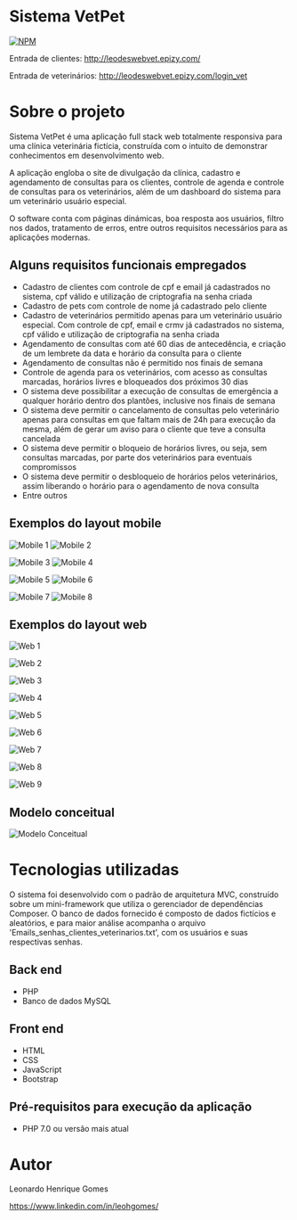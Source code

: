 # Sistema VetPet
[![NPM](https://img.shields.io/npm/l/react)](https://github.com/leogomes88/sistema_vetpet/blob/main/LICENSE) 

Entrada de clientes: http://leodeswebvet.epizy.com/

Entrada de veterinários: http://leodeswebvet.epizy.com/login_vet

# Sobre o projeto

  Sistema VetPet é uma aplicação full stack web totalmente responsiva para uma clínica veterinária fictícia, construída com o intuito de demonstrar conhecimentos em desenvolvimento web.
  
A aplicação engloba o site de divulgação da clínica, cadastro e agendamento de consultas para os clientes, controle de agenda e controle de consultas para os veterinários, além de um dashboard do sistema para um veterinário usuário especial.

O software conta com páginas dinámicas, boa resposta aos usuários, filtro nos dados, tratamento de erros, entre outros requisitos necessários para as aplicações modernas. 

## Alguns requisitos funcionais empregados

- Cadastro de clientes com controle de cpf e email já cadastrados no sistema, cpf válido e utilização de criptografia na senha criada
- Cadastro de pets com controle de nome já cadastrado pelo cliente
- Cadastro de veterinários permitido apenas para um veterinário usuário especial. Com controle de cpf, email e crmv já cadastrados no sistema, cpf válido e utilização de criptografia na senha criada
- Agendamento de consultas com até 60 dias de antecedência, e criação de um lembrete da data e horário da consulta para o cliente
- Agendamento de consultas não é permitido nos finais de semana
- Controle de agenda para os veterinários, com acesso as consultas marcadas, horários livres e bloqueados dos próximos 30 dias
- O sistema deve possibilitar a execução de consultas de emergência a qualquer horário dentro dos plantões, inclusive nos finais de semana
- O sistema deve permitir o cancelamento de consultas pelo veterinário apenas para consultas em que faltam mais de 24h para execução da mesma, além de gerar um aviso para o cliente que teve a consulta cancelada
- O sistema deve permitir o bloqueio de horários livres, ou seja, sem consultas marcadas, por parte dos veterinários para eventuais compromissos
- O sistema deve permitir o desbloqueio de horários pelos veterinários, assim liberando o horário para o agendamento de nova consulta
- Entre outros 


## Exemplos do layout mobile
![Mobile 1](https://github.com/leogomes88/sistema_vetpet/blob/main/assets/mobile1.png) ![Mobile 2](https://github.com/leogomes88/sistema_vetpet/blob/main/assets/mobile2.png)

![Mobile 3](https://github.com/leogomes88/sistema_vetpet/blob/main/assets/mobile3.png) ![Mobile 4](https://github.com/leogomes88/sistema_vetpet/blob/main/assets/mobile4.png)

![Mobile 5](https://github.com/leogomes88/sistema_vetpet/blob/main/assets/mobile5.png) ![Mobile 6](https://github.com/leogomes88/sistema_vetpet/blob/main/assets/mobile6.png)

![Mobile 7](https://github.com/leogomes88/sistema_vetpet/blob/main/assets/mobile7.png) ![Mobile 8](https://github.com/leogomes88/sistema_vetpet/blob/main/assets/mobile8.png)


## Exemplos do layout web
![Web 1](https://github.com/leogomes88/sistema_vetpet/blob/main/assets/web1.png)

![Web 2](https://github.com/leogomes88/sistema_vetpet/blob/main/assets/web2.png)

![Web 3](https://github.com/leogomes88/sistema_vetpet/blob/main/assets/web3.png)

![Web 4](https://github.com/leogomes88/sistema_vetpet/blob/main/assets/web4.png)

![Web 5](https://github.com/leogomes88/sistema_vetpet/blob/main/assets/web5.png)

![Web 6](https://github.com/leogomes88/sistema_vetpet/blob/main/assets/web6.png)

![Web 7](https://github.com/leogomes88/sistema_vetpet/blob/main/assets/web7.png)

![Web 8](https://github.com/leogomes88/sistema_vetpet/blob/main/assets/web8.png)

![Web 9](https://github.com/leogomes88/sistema_vetpet/blob/main/assets/web9.png)

## Modelo conceitual
![Modelo Conceitual](https://github.com/leogomes88/sistema_vetpet/blob/main/assets/conceito_diagrama_classes.png)

# Tecnologias utilizadas

O sistema foi desenvolvido com o padrão de arquitetura MVC, construído sobre um mini-framework que utiliza o gerenciador de dependências Composer. O banco de dados fornecido é composto de dados fictícios e aleatórios, e para maior análise acompanha o arquivo 'Emails_senhas_clientes_veterinarios.txt', com os usuários e suas respectivas senhas. 

## Back end
- PHP
- Banco de dados MySQL
## Front end
- HTML
- CSS
- JavaScript
- Bootstrap
## Pré-requisitos para execução da aplicação
- PHP 7.0 ou versão mais atual


# Autor

Leonardo Henrique Gomes

https://www.linkedin.com/in/leohgomes/
